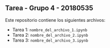 ## Tarea - Grupo 4 - 20180535
Este repositorio contiene los siguientes archivos:
- Tarea 1: `nombre_del_archivo_1.ipynb`
- Tarea 2: `nombre_del_archivo_2.ipynb`
- Tarea 3: `nombre_del_archivo_3.ipynb`
